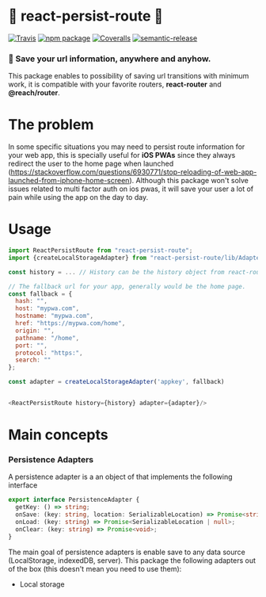 # 💾 react-persist-route 📱

[![Travis][build-badge]][build]
[![npm package][npm-badge]][npm]
[![Coveralls][coveralls-badge]][coveralls]
[![semantic-release](https://img.shields.io/badge/%20%20%F0%9F%93%A6%F0%9F%9A%80-semantic--release-e10079.svg)](https://github.com/semantic-release/semantic-release)

[build-badge]: https://img.shields.io/travis/diogofcunha/react-persist-route/master.png?style=flat-square
[build]: https://travis-ci.org/diogofcunha/react-persist-route
[npm-badge]: https://img.shields.io/npm/v/react-persist-route.png?style=flat-square
[npm]: https://www.npmjs.com/package/react-persist-route
[coveralls-badge]: https://img.shields.io/coveralls/diogofcunha/react-persist-route/master.png?style=flat-square
[coveralls]: https://coveralls.io/github/diogofcunha/react-persist-route

### 🚀 Save your url information, anywhere and anyhow.

This package enables to possibility of saving url transitions with minimum work, it is compatible with your favorite routers, **react-router** and **@reach/router**.

# The problem

In some specific situations you may need to persist route information for your web app, this is specially useful for **iOS PWAs** since they always redirect the user to the home page when launched (https://stackoverflow.com/questions/6930771/stop-reloading-of-web-app-launched-from-iphone-home-screen). Although this package won't solve issues related to multi factor auth on ios pwas, it will save your user a lot of pain while using the app on the day to day.

# Usage

```javascript
import ReactPersistRoute from "react-persist-route";
import {createLocalStorageAdapter} from "react-persist-route/lib/Adapters/localStorageAdapter"

const history = ... // History can be the history object from react-router of reach route

// The fallback url for your app, generally would be the home page.
const fallback = {
  hash: "",
  host: "mypwa.com",
  hostname: "mypwa.com",
  href: "https://mypwa.com/home",
  origin: "",
  pathname: "/home",
  port: "",
  protocol: "https:",
  search: ""
};

const adapter = createLocalStorageAdapter('appkey', fallback)


<ReactPersistRoute history={history} adapter={adapter}/>
```

# Main concepts

### Persistence Adapters

A persistence adapter is a an object of that implements the following interface

```typescript
export interface PersistenceAdapter {
  getKey: () => string;
  onSave: (key: string, location: SerializableLocation) => Promise<string>;
  onLoad: (key: string) => Promise<SerializableLocation | null>;
  onClear: (key: string) => Promise<void>;
}
```

The main goal of persistence adapters is enable save to any data source (LocalStorage, indexedDB, server). This package the following adapters out of the box (this doesn't mean you need to use them):

- Local storage
